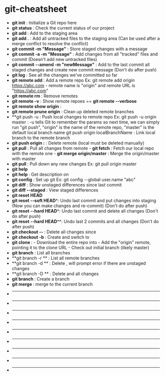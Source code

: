 # git-cheatsheet
- **git init**                         : Initialize a Git repo here
- **git status**                       : Check the current status of our project
- **git add <filename>**               : Add <filename> to the staging area
- **git add .**              : Add all untracked files to the staging area (Can be used after a merge conflict to resolve the conflict)
- **git commit -m "Message"**          : Store staged changes with a message
- **git commit -a -m "Message"** : Add changes from all "tracked" files and commit (Doesn't add new untracked files)
- **git commit --amend -m "newMessage"** : Add to the last commit all staged changes and create new commit message (Don't do after push)
- **git log**                          : See all the changes we've committed so far
- **git remote add <remoteRepoName> <RepoURL>**  : Add a remote repo
Ex: git remote add origin https://abc.com  - remote name is "origin" and remote URL is "https://abc.com"
- **git remote rm <name>** : Remove remotes
- **git remote -v** : Show remote repoes  == **git remote --verbose**
- **git remote show origin**   :
- **git remote prune origin**  :  Clean up deleted remote branches
- **git push -u <remoteRepoName> <localBranchName>: Push local changes to remote repo
Ex: git push -u origin master  :  -u tells Git to remember the params so next time, we can simply run "git push", "origin" is the name of the remote repo, "master" is the default local branch name
    git push origin localBranchName :  Link local branch to the remote branch
- **git push origin :<branchName>** : Delete remote <branchName> (local <branchName> must be deleted manually)
- **git pull** : Pull all changes from remote
            - **git fetch** : Fetch our local repo with the remote one
            - **git merge origin/master** : Merge the origin/master with master
- **git pull <remoteRepoName> <branchName>**   : Pull down any new changes
Ex: git pull origin master
- **git help**
- **git help <command>** : Get description on <command>
- **git config** : Set up git
Ex: git config --global user.name "abc"
- **git diff** : Show unstaged differences since last commit
- **git diff --staged** : View staged differences
- **git reset HEAD <fileName>**
- **git reset --soft HEAD^**: Undo last commit and put changes into staging (Now you can make changes and re-commit) (Don't do after push)
- **git reset --hard HEAD^**: Undo last commit and delete all changes (Don't do after push)
- **git reset --hard HEAD^^**: Undo last 2 commits and all changes (Don't do after push)
- **git checkout -- <fileName>** : Delete all changes since <fileName>
- **git checkout -b <branchNam>** : Create and switch to <branchName>
- **git clone <URL> <localDirname>** :
            - Download the entire repo into <localDirname>
            - Add the "origin" remote, pointing it to the clone URL
            - Check out initial branch (likely master)
- **git branch** : List all branches
- **git branch -r ** : List all remote branches
- **git branch -d <branchName> ** : Delete <branchName>, will prompt error if there are unstaged changes
- **git branch -D <branchName> ** : Delete <branchName> and all changes
- **git branch <branchName>** : Create a branch <branchName>
- **git merge <branchName>** : merge <branchName> to the current branch
- ** **
- ** **
- ** **
- ** **
- ** **
- ** **
- ** **
- ** **
- ** **
